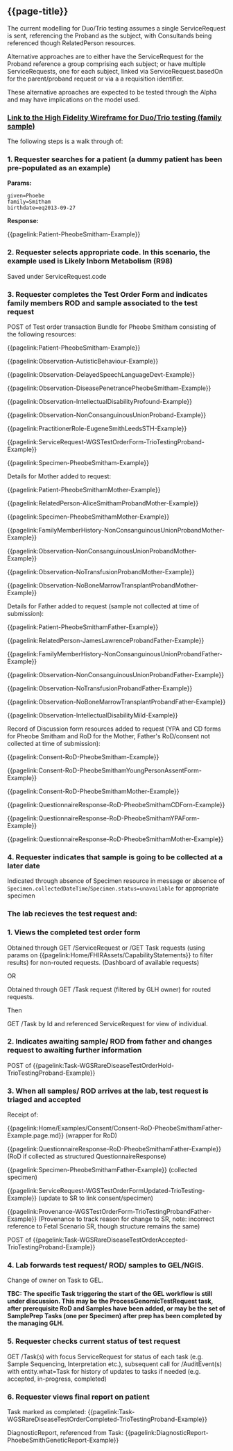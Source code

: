 ## {{page-title}}

The current modelling for Duo/Trio testing assumes a single ServiceRequest is sent, referencing the Proband as the subject, with Consultands being referenced though RelatedPerson resources. 

Alternative approaches are to either have the ServiceRequest for the Proband reference a group comprising each subject; or have multiple ServiceRequests, one for each subject, linked via ServiceRequest.basedOn for the parent/proband request or via a a requisition identifier.

These alternative aproaches are expected to be tested through the Alpha and may have implications on the model used.

### [Link to the High Fidelity Wireframe for Duo/Trio testing (family sample)](https://cts5j3.axshare.com/)

The following steps is a walk through of:

### 1. Requester searches for a patient (a dummy patient has been pre-populated as an example)

**Params:**
```
given=Phoebe
family=Smitham
birthdate=eq2013-09-27
```

**Response:**

{{pagelink:Patient-PheobeSmitham-Example}}

### 2. Requester selects appropriate code. In this scenario, the example used is Likely Inborn Metabolism (R98)

Saved under ServiceRequest.code

### 3. Requester completes the Test Order Form and indicates family members ROD and sample associated to the test request

POST of Test order transaction Bundle for Pheobe Smitham consisting of the following resources: 

{{pagelink:Patient-PheobeSmitham-Example}}

{{pagelink:Observation-AutisticBehaviour-Example}}

{{pagelink:Observation-DelayedSpeechLanguageDevt-Example}}

{{pagelink:Observation-DiseasePenetrancePheobeSmitham-Example}}

{{pagelink:Observation-IntellectualDisabilityProfound-Example}}

{{pagelink:Observation-NonConsanguinousUnionProband-Example}}

{{pagelink:PractitionerRole-EugeneSmithLeedsSTH-Example}}

{{pagelink:ServiceRequest-WGSTestOrderForm-TrioTestingProband-Example}}

{{pagelink:Specimen-PheobeSmitham-Example}}


Details for Mother added to request:

{{pagelink:Patient-PheobeSmithamMother-Example}}

{{pagelink:RelatedPerson-AliceSmithamProbandMother-Example}}

{{pagelink:Specimen-PheobeSmithamMother-Example}}

{{pagelink:FamilyMemberHistory-NonConsanguinousUnionProbandMother-Example}}

{{pagelink:Observation-NonConsanguinousUnionProbandMother-Example}}

{{pagelink:Observation-NoTransfusionProbandMother-Example}}

{{pagelink:Observation-NoBoneMarrowTransplantProbandMother-Example}}


Details for Father added to request (sample not collected at time of submission):

{{pagelink:Patient-PheobeSmithamFather-Example}}

{{pagelink:RelatedPerson-JamesLawrenceProbandFather-Example}}

{{pagelink:FamilyMemberHistory-NonConsanguinousUnionProbandFather-Example}}

{{pagelink:Observation-NonConsanguinousUnionProbandFather-Example}}

{{pagelink:Observation-NoTransfusionProbandFather-Example}}

{{pagelink:Observation-NoBoneMarrowTransplantProbandFather-Example}}

{{pagelink:Observation-IntellectualDisabilityMild-Example}}


Record of Discussion form resources added to request (YPA and CD forms for Pheobe Smitham and RoD for the Mother, Father's RoD/consent not collected at time of submission):

{{pagelink:Consent-RoD-PheobeSmitham-Example}}

{{pagelink:Consent-RoD-PheobeSmithamYoungPersonAssentForm-Example}}

{{pagelink:Consent-RoD-PheobeSmithamMother-Example}}

{{pagelink:QuestionnaireResponse-RoD-PheobeSmithamCDForn-Example}}

{{pagelink:QuestionnaireResponse-RoD-PheobeSmithamYPAForm-Example}}

{{pagelink:QuestionnaireResponse-RoD-PheobeSmithamMother-Example}}


### 4. Requester indicates that sample is going to be collected at a later date

Indicated through absence of Specimen resource in message or absence of ```Specimen.collectedDateTime```/```Specimen.status=unavailable``` for appropriate specimen

### The lab recieves the test request and:

### 1. Views the completed test order form

Obtained through GET /ServiceRequest or /GET Task requests (using params on {{pagelink:Home/FHIRAssets/CapabilityStatements}} to filter results) for non-routed requests. (Dashboard of available requests)

OR

Obtained through GET /Task request (filtered by GLH owner) for routed requests.

Then

GET /Task by Id and referenced ServiceRequest for view of individual.

### 2. Indicates awaiting sample/ ROD from father and changes request to awaiting further information

POST of {{pagelink:Task-WGSRareDiseaseTestOrderHold-TrioTestingProband-Example}}

### 3. When all samples/ ROD arrives at the lab, test request is triaged and accepted

Receipt of: 

{{pagelink:Home/Examples/Consent/Consent-RoD-PheobeSmithamFather-Example.page.md}} (wrapper for RoD)

{{pagelink:QuestionnaireResponse-RoD-PheobeSmithamFather-Example}} (RoD if collected as structured QuestionnaireResponse)

{{pagelink:Specimen-PheobeSmithamFather-Example}} (collected specimen)

{{pagelink:ServiceRequest-WGSTestOrderFormUpdated-TrioTesting-Example}} (update to SR to link consent/specimen)

{{pagelink:Provenance-WGSTestOrderForm-TrioTestingProbandFather-Example}} (Provenance to track reason for change to SR, note: incorrect reference to Fetal Scenario SR, though structure remains the same)

POST of {{pagelink:Task-WGSRareDiseaseTestOrderAccepted-TrioTestingProband-Example}}

### 4. Lab forwards test request/ ROD/ samples to GEL/NGIS.

Change of owner on Task to GEL. 

**TBC: The specific Task triggering the start of the GEL workflow is still under discussion. This may be the ProcessGenomicTestRequest task, after prerequisite RoD and Samples have been added, or may be the set of SamplePrep Tasks (one per Specimen) after prep has been completed by the managing GLH.**

### 5. Requester checks current status of test request

GET /Task(s) with focus ServiceRequest for status of each task (e.g. Sample Sequencing, Interpretation etc.), subsequent call for /AuditEvent(s) with entity.what=Task for history of updates to tasks if needed (e.g. accepted, in-progress, completed)

### 6. Requester views final report on patient

Task marked as completed: {{pagelink:Task-WGSRareDiseaseTestOrderCompleted-TrioTestingProband-Example}}

DiagnosticReport, referenced from Task: 
{{pagelink:DiagnosticReport-PhoebeSmithGeneticReport-Example}}
